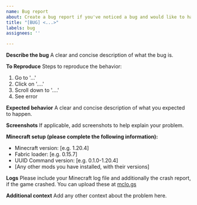 ```yaml
---
name: Bug report
about: Create a bug report if you've noticed a bug and would like to have it fixed
title: "[BUG] <...>"
labels: bug
assignees: ''

---
```


**Describe the bug**
A clear and concise description of what the bug is.

**To Reproduce**
Steps to reproduce the behavior:
1. Go to '...'
2. Click on '....'
3. Scroll down to '....'
4. See error

**Expected behavior**
A clear and concise description of what you expected to happen.

**Screenshots**
If applicable, add screenshots to help explain your problem.

**Minecraft setup (please complete the following information):**
 - Minecraft version: [e.g. 1.20.4]
 - Fabric loader: [e.g. 0.15.7]
 - UUID Command version: [e.g. 0.1.0-1.20.4]
 - [Any other mods you have installed, with their versions]

**Logs**
Please include your Minecraft log file and additionally the crash report, if the game crashed. You can upload these at [mclo.gs](https://mclo.gs/)

**Additional context**
Add any other context about the problem here.
